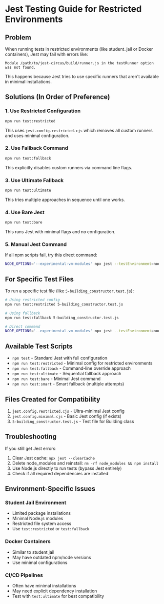 # Jest Testing Guide for Restricted Environments

## Problem
When running tests in restricted environments (like student_jail or Docker containers), Jest may fail with errors like:
```
Module /path/to/jest-circus/build/runner.js in the testRunner option was not found.
```

This happens because Jest tries to use specific runners that aren't available in minimal installations.

## Solutions (In Order of Preference)

### 1. Use Restricted Configuration
```bash
npm run test:restricted
```
This uses `jest.config.restricted.cjs` which removes all custom runners and uses minimal configuration.

### 2. Use Fallback Command
```bash
npm run test:fallback
```
This explicitly disables custom runners via command line flags.

### 3. Use Ultimate Fallback
```bash
npm run test:ultimate
```
This tries multiple approaches in sequence until one works.

### 4. Use Bare Jest
```bash
npm run test:bare
```
This runs Jest with minimal flags and no configuration.

### 5. Manual Jest Command
If all npm scripts fail, try this direct command:
```bash
NODE_OPTIONS='--experimental-vm-modules' npx jest --testEnvironment=node --no-coverage
```

## For Specific Test Files

To run a specific test file (like `5-building_constructor.test.js`):

```bash
# Using restricted config
npm run test:restricted 5-building_constructor.test.js

# Using fallback
npm run test:fallback 5-building_constructor.test.js

# Direct command
NODE_OPTIONS='--experimental-vm-modules' npx jest --testEnvironment=node --no-coverage 5-building_constructor.test.js
```

## Available Test Scripts

- `npm test` - Standard Jest with full configuration
- `npm run test:restricted` - Minimal config for restricted environments
- `npm run test:fallback` - Command-line override approach
- `npm run test:ultimate` - Sequential fallback approach
- `npm run test:bare` - Minimal Jest command
- `npm run test:smart` - Smart fallback (multiple attempts)

## Files Created for Compatibility

1. `jest.config.restricted.cjs` - Ultra-minimal Jest config
2. `jest.config.minimal.cjs` - Basic Jest config (if exists)
3. `5-building_constructor.test.js` - Test file for Building class

## Troubleshooting

If you still get Jest errors:

1. Clear Jest cache: `npx jest --clearCache`
2. Delete node_modules and reinstall: `rm -rf node_modules && npm install`
3. Use Node.js directly to run tests (bypass Jest entirely)
4. Check if all required dependencies are installed

## Environment-Specific Issues

### Student Jail Environment
- Limited package installations
- Minimal Node.js modules
- Restricted file system access
- Use `test:restricted` or `test:fallback`

### Docker Containers
- Similar to student jail
- May have outdated npm/node versions
- Use minimal configurations

### CI/CD Pipelines
- Often have minimal installations
- May need explicit dependency installation
- Test with `test:ultimate` for best compatibility
